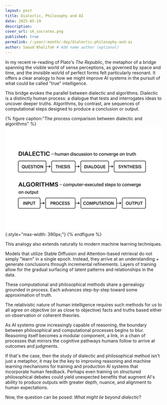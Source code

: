 ```yaml
---
layout: post
title: Dialectic, Philosophy and AI
date: 2025-05-19
description: 
cover_url: sk_socrates.png
published: true
permalink: /:year/:month/:day/dialectic-philosophy-and-ai
author: Saoud Khalifah # Add name author (optional)
---
```

In my recent re-reading of Plato's *The Republic*, the metaphor of a bridge spanning the visible world of sense perceptions, as governed by space and time, and the invisible wo\rld of perfect forms felt particularly resonant. It offers a clear analogy to how we might improve AI systems in the pursuit of what could be called "true" intelligence.

This bridge evokes the parallel between dialectic and algorithms. Dialectic is a distinctly human process: a dialogue that tests and interrogates ideas to uncover deeper truths. Algorithms, by contrast, are sequences of computational steps designed to produce a conclusion or output. 

{% figure caption:"The process comparison between dialectic and algorithms" %}
![Dialectic_and_Algorithms](/assets/img/dialectic_algo.png){:style="max-width: 390px;"}
{% endfigure %}

This analogy also extends naturally to modern machine learning techniques. 

Models that utilize Stable Diffusion and Attention-based retrieval do not simply "learn" in a single epoch. Instead, they arrive at an understanding + generate conclusions through incremental refinements. Layers of training allow for the gradual surfacing of latent patterns and relationships in the data.

These computational and philosophical methods share a genealogy grounded in process. Each advances step-by-step toward some approximation of truth.

The relativistic nature of human intelligence requires such methods for us to all agree on objective (or as close to objective) facts and truths based either on observation or coherent theories. 

As AI systems grow increasingly capable of reasoning, the boundary between philosophical and computational processes begins to blur. Reasoning itself becomes a modular component, a link, in a chain of processes that mirrors the cognitive pathways humans follow to arrive at outcomes and judgments.

If that's the case, then the study of dialectic and philosophical method isn't just a metaphor, it may be the key to improving reasoning and machine learning mechanisms for training and production AI systems that incorporate human feedback. Perhaps even training on structured philosophical debates could yield unexpected benefits that augment AI's ability to produce outputs with greater depth, nuance, and alignment to human expectations. 

Now, the question can be posed: *What might lie beyond dialectic*?